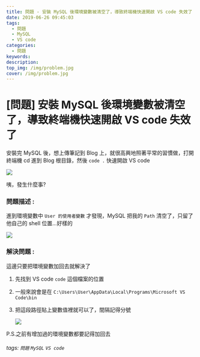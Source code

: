 ```yaml
---
title: 問題 - 安裝 MySQL 後環境變數被清空了，導致終端機快速開啟 VS code 失效了
date: 2019-06-26 09:45:03
tags:
  - 問題
  - MySQL
  - VS code
categories:
  - 問題
keywords:
description:
top_img: /img/problem.jpg
cover: /img/problem.jpg
---
```

# [問題] 安裝 MySQL 後環境變數被清空了，導致終端機快速開啟 VS code 失效了

安裝完 MySQL 後，想上傳筆記到 Blog 上，就很高興地照著平常的習慣做，打開終端機 cd 進到 Blog 根目錄，然後 `code .` 快速開啟 VS code

![](https://i.imgur.com/1T68vVa.png)

咦，發生什麼事?

### 問題描述 :

進到環境變數中 `User 的使用者變數` 才發現，MySQL 把我的 `Path` 清空了，只留了他自己的 shell 位置...好樣的

![](https://i.imgur.com/bi6rfAP.png)

### 解決問題 :

這邊只要把環境變數加回去就解決了

1. 先找到 VS code `code` 這個檔案的位置
2. 一般來說會是在 `C:\Users\User\AppData\Local\Programs\Microsoft VS Code\bin`
3. 把這段路徑貼上變數值裡就可以了，間隔記得分號

    ![](https://i.imgur.com/TKA6x3v.png)
    
P.S.之前有增加過的環境變數都要記得加回去

###### tags: `問題` `MySQL` `VS code`